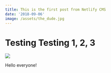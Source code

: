 ```yaml
---
title: This is the first post from Netlify CMS
date: '2018-09-06'
image: /assets/the_dude.jpg
---
```

# Testing Testing 1, 2, 3

![](/assets/the_dude.jpg)

Hello everyone!

